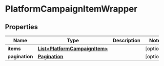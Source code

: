 

# PlatformCampaignItemWrapper


## Properties

Name | Type | Description | Notes
------------ | ------------- | ------------- | -------------
**items** | [**List&lt;PlatformCampaignItem&gt;**](PlatformCampaignItem.md) |  |  [optional]
**pagination** | [**Pagination**](Pagination.md) |  |  [optional]



